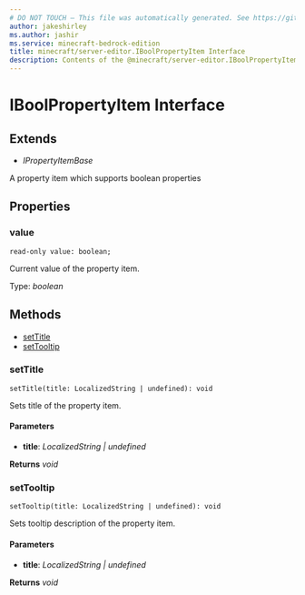 ```yaml
---
# DO NOT TOUCH — This file was automatically generated. See https://github.com/mojang/minecraftapidocsgenerator to modify descriptions, examples, etc.
author: jakeshirley
ms.author: jashir
ms.service: minecraft-bedrock-edition
title: minecraft/server-editor.IBoolPropertyItem Interface
description: Contents of the @minecraft/server-editor.IBoolPropertyItem class.
---
```

# IBoolPropertyItem Interface

## Extends
- *IPropertyItemBase*

A property item which supports boolean properties

## Properties

### **value**
`read-only value: boolean;`

Current value of the property item.

Type: *boolean*

## Methods
- [setTitle](#settitle)
- [setTooltip](#settooltip)

### **setTitle**
`
setTitle(title: LocalizedString | undefined): void
`

Sets title of the property item.

#### **Parameters**
- **title**: *LocalizedString | undefined*

**Returns** *void*

### **setTooltip**
`
setTooltip(title: LocalizedString | undefined): void
`

Sets tooltip description of the property item.

#### **Parameters**
- **title**: *LocalizedString | undefined*

**Returns** *void*
